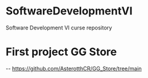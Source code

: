 # SoftwareDevelopmentVI
Software Development VI curse repository


# First project GG Store
-- https://github.com/AsterotthCR/GG_Store/tree/main
